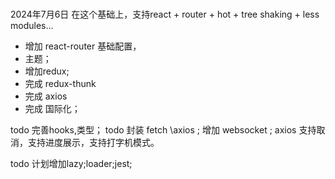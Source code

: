 
#

2024年7月6日 在这个基础上，支持react + router + hot + tree shaking + less modules...

- 增加 react-router 基础配置，
- 主题；
- 增加redux;
- 完成 redux-thunk
- 完成 axios
- 完成 国际化；

todo 完善hooks,类型；
todo 封装 fetch \axios ; 增加 websocket ; axios 支持取消，支持进度展示，支持打字机模式。

todo 计划增加lazy;loader;jest;
